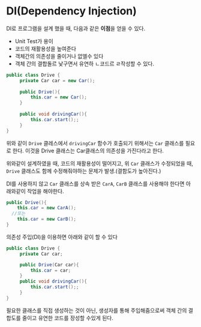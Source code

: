 # DI(Dependency Injection)

DI로 프로그램을 설계 했을 때, 다음과 같은 **이점**을 얻을 수 있다.

* Unit Test가 용이
* 코드의 재활용성을 높여준다
* 객체간의 의존성을 줄이거나 없엘수 있다
* 객체 간의 결합돌르 낯구면서 유연하 ㄴ코드르 ㄹ작성할 수 있다.

```java
public class Drive {
     private Car car = new Car();
     
     public Drive(){
         this.car = new Car();
     }
     
     public void drivingCar(){
         this.car.start();;
     }
}
```

위와 같이 `Drive` 클레스에서 `drivingCar` 함수가 호출되기 위해서는 `Car` 클래스를 필요로 한다. 이것을 Drive 클래스는 Car클래스의 의존성을 가진다라고 한다.

위와같이 설계하였을 때, 코드의 재활용성이 떨어지고, 위 `Car` 클래스가 수정되었을 때, `Drive` 클래스도 함께 수정해줘야하는 문제가 발생.(결함도가 높아진다.)

DI를 사용하지 않고 `Car` 클래스를 상속 받은 `CarA`, `CarB` 클래스를 사용해야 한다면 아래와같이 작업을 해야한다.

```java
public Drive(){
	this.car = new CarA();
  //또는
	this.car = new CarB();
}
```

의존성 주입(DI)을 이용하면 아래와 같이 할 수 있다

```java
public class Drive {
     private Car car;

     public Drive(Car car){
         this.car = car;
     }
     public void drivingCar(){
         this.car.start();;
     }
}
```

필요한 클래스를 직접 생성하는 것이 아닌, 생성자를 통해 주입해줌으로써 객체 간의 결합도를 줄이고 유연한 코드를 장성할 수있게 된다.